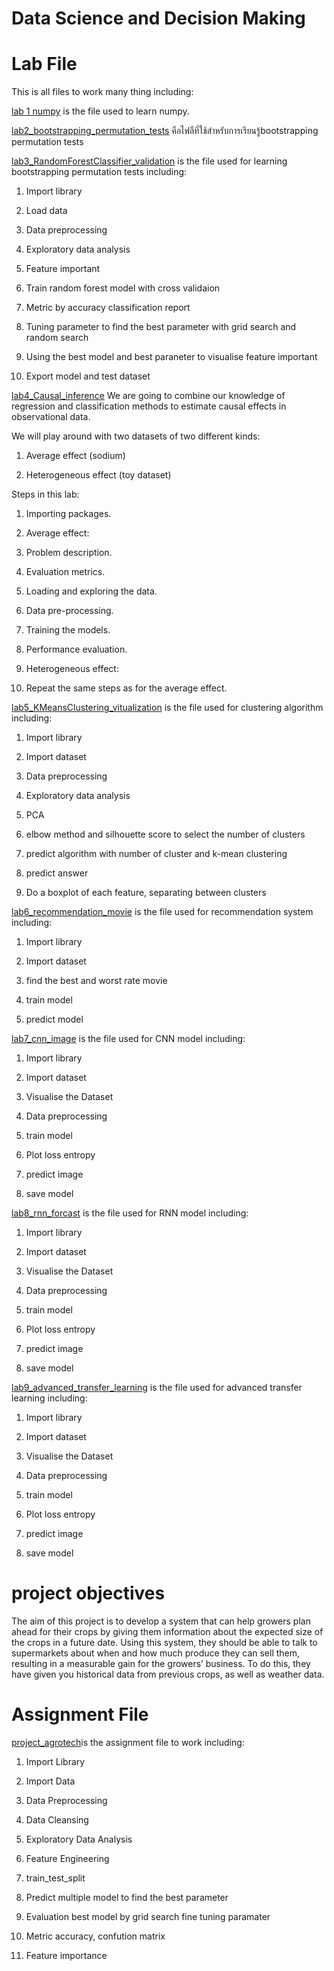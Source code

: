 # Data Science and Decision Making
# Lab File
This is all files to work many thing including:

[lab 1 numpy](https://github.com/micsupasun/university_of_essex/blob/main/data_science_and_decision_making/lab1_numpy/lab1.ipynb) is the file used to learn numpy.

[lab2_bootstrapping_permutation_tests](https://github.com/micsupasun/university_of_essex/blob/main/data_science_and_decision_making/lab2_bootstrapping_permutation_tests/lab_2.ipynb) คือไฟลืที่ใช้สำหรับการเรียนรู้bootstrapping permutation tests

[lab3_RandomForestClassifier_validation](https://github.com/micsupasun/university_of_essex/blob/main/data_science_and_decision_making/lab3_RandomForestClassifier_validation/facebook.ipynb) is the file used for learning bootstrapping permutation tests including:

1. Import library

2. Load data

3. Data preprocessing

4. Exploratory data analysis

5. Feature important

6. Train random forest model with cross validaion

7. Metric by accuracy classification report

8. Tuning parameter to find the best parameter with grid search and random search

9. Using the best model and best paraneter to visualise feature important

10. Export model and test dataset


[lab4_Causal_inference](https://github.com/micsupasun/university_of_essex/blob/main/data_science_and_decision_making/lab4_Causal_inference/lab4_Causal_Inference.ipynb)
We are going to combine our knowledge of regression and classification methods to estimate causal effects in observational data.

We will play around with two datasets of two different kinds:

1. Average effect (sodium)

2. Heterogeneous effect (toy dataset)

Steps in this lab:

1. Importing packages.

2. Average effect:

3. Problem description.

4. Evaluation metrics.

5. Loading and exploring the data.

6. Data pre-processing.

7. Training the models.

8. Performance evaluation.

9. Heterogeneous effect:

10. Repeat the same steps as for the average effect.

[lab5_KMeansClustering_vitualization](https://github.com/micsupasun/university_of_essex/blob/main/data_science_and_decision_making/lab5_KMeansClustering_vitualization/exploration.ipynb) is the file used for clustering algorithm including:

1. Import library

2. Import dataset

3. Data preprocessing

4. Exploratory data analysis

5. PCA

6. elbow method and silhouette score to select the number of clusters

7. predict algorithm with number of cluster and k-mean clustering

8. predict answer

9. Do a boxplot of each feature, separating between clusters

[lab6_recommendation_movie](https://github.com/micsupasun/university_of_essex/blob/main/data_science_and_decision_making/lab6_recommendation_movie/my_recommender.ipynb) is the file used for recommendation system including:

1. Import library

2. Import dataset

3. find the best and worst rate movie

4. train model

5. predict model

[lab7_cnn_image](https://github.com/micsupasun/university_of_essex/blob/main/data_science_and_decision_making/lab7_cnn_image/cnn.ipynb) is the file used for CNN model including:

1. Import library

2. Import dataset

3. Visualise the Dataset

4. Data preprocessing

5. train model

6. Plot loss entropy

7. predict image

8. save model

[lab8_rnn_forcast](https://github.com/micsupasun/university_of_essex/blob/main/data_science_and_decision_making/lab8_rnn_forcast/rnn.ipynb) is the file used for RNN model including:

1. Import library

2. Import dataset

3. Visualise the Dataset

4. Data preprocessing

5. train model

6. Plot loss entropy

7. predict image

8. save model

[lab9_advanced_transfer_learning](https://github.com/micsupasun/university_of_essex/blob/main/data_science_and_decision_making/lab9_advanced_transfer_learning/advanced_transfer_learning.ipynb) is the file used for advanced transfer learning including:

1. Import library

2. Import dataset

3. Visualise the Dataset

4. Data preprocessing

5. train model

6. Plot loss entropy

7. predict image

8. save model

# project objectives
The aim of this project is to develop a system that can help growers plan ahead for their crops by giving them information about the expected size of the crops in a future date. Using this system, they should be able to talk to supermarkets about when and how much produce they can sell them, resulting in a measurable gain for the growers’ business. To do this, they have given you historical data from previous crops, as well as weather data.

# Assignment File

[project_agrotech](https://github.com/micsupasun/university_of_essex/blob/main/data_science_and_decision_making/project_agrotech/assignment_two/v2.ipynb)is the assignment file to work including:

1. Import Library

2. Import Data

3. Data Preprocessing

4. Data Cleansing

5. Exploratory Data Analysis

6. Feature Engineering

7. train_test_split

8. Predict multiple model to find the best parameter

9. Evaluation best model by grid search fine tuning paramater

10. Metric accuracy, confution matrix

11. Feature importance


